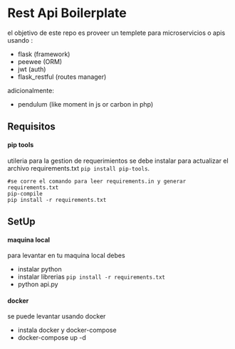 # Rest Api Boilerplate

el objetivo de este repo es proveer un templete para microservicios o apis usando :

* flask (framework)
* peewee (ORM)
* jwt (auth)
* flask_restful (routes manager)

adicionalmente:

* pendulum (like moment in js or carbon in php)

## Requisitos

#### pip tools

utileria para la gestion de requerimientos se debe instalar para actualizar el archivo requirements.txt `pip install pip-tools`.

```shell
#se corre el comando para leer requirements.in y generar requirements.txt
pip-compile
pip install -r requirements.txt
```


## SetUp

#### maquina local

para levantar en tu maquina local debes

* instalar python
* instalar librerias `pip install -r requirements.txt`
* python api.py


#### docker

se puede levantar usando docker

* instala docker y docker-compose
* docker-compose up -d